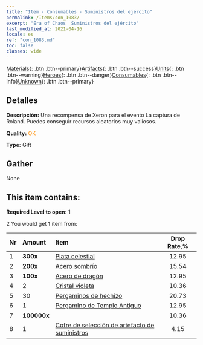 ```yaml
---
title: "Item - Consumables - Suministros del ejército"
permalink: /Items/con_1083/
excerpt: "Era of Chaos  Suministros del ejército"
last_modified_at: 2021-04-16
locale: es
ref: "con_1083.md"
toc: false
classes: wide
---
```

 [Materials](/es/Items/){: .btn .btn--primary}[Artifacts](/es/Items/Artifacts/){: .btn .btn--success}[Units](/es/Items/Units/){: .btn .btn--warning}[Heroes](/es/Items/Heroes/){: .btn .btn--danger}[Consumables](/es/Items/Consumables/){: .btn .btn--info}[Unknown](/es/Items/Unknown/){: .btn .btn--primary}

## Detalles
 **Descripción:** Una recompensa de Xeron para el evento La captura de Roland. Puedes conseguir recursos aleatorios muy valiosos.

 **Quality:** <span style="color: #FF8C00">OK</span>

 **Type:** Gift

## Gather

  None

## This item contains:

 **Required Level to open:** 1

 2 You would get **1** item  from:

  | Nr | Amount |     Item    | Drop Rate,% |
  |:---|:-------|:------------|:---------:|
  | 1 |  **300x** | [Plata celestial](/es/Items/con_882/) | 12.95 | 
  | 2 |  **200x** | [Acero sombrío](/es/Items/con_881/) | 15.54 | 
  | 3 |  **100x** | [Acero de dragón](/es/Items/con_880/) | 12.95 | 
  | 4 | 2 | [Cristal violeta](/es/Items/con_720/) | 10.36 | 
  | 5 | 30 | [Pergaminos de hechizo](/es/Items/con_694/) | 20.73 | 
  | 6 | 1 | [Pergamino de Templo Antiguo](/es/Items/con_697/) | 12.95 | 
  | 7 |  **100000x** | <i class="fas fa-coins"/> | 10.36 | 
  | 8 | 1 | [Cofre de selección de artefacto de suministros](/es/Items/con_1084/) | 4.15 | 
